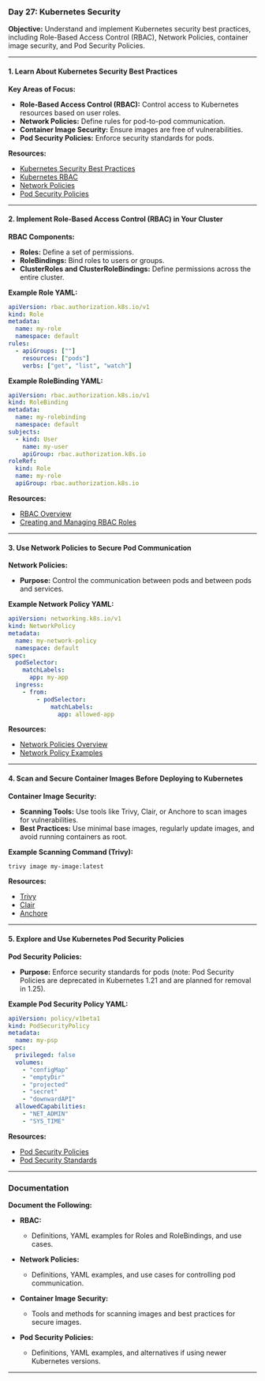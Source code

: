 ### Day 27: Kubernetes Security

**Objective:** Understand and implement Kubernetes security best practices, including Role-Based Access Control (RBAC), Network Policies, container image security, and Pod Security Policies.

---

#### **1. Learn About Kubernetes Security Best Practices**

**Key Areas of Focus:**

- **Role-Based Access Control (RBAC):** Control access to Kubernetes resources based on user roles.
- **Network Policies:** Define rules for pod-to-pod communication.
- **Container Image Security:** Ensure images are free of vulnerabilities.
- **Pod Security Policies:** Enforce security standards for pods.

**Resources:**

- [Kubernetes Security Best Practices](https://kubernetes.io/docs/concepts/security/overview/)
- [Kubernetes RBAC](https://kubernetes.io/docs/reference/access-authn-authz/rbac/)
- [Network Policies](https://kubernetes.io/docs/concepts/services-networking/network-policies/)
- [Pod Security Policies](https://kubernetes.io/docs/concepts/security/pod-security-policy/)

---

#### **2. Implement Role-Based Access Control (RBAC) in Your Cluster**

**RBAC Components:**

- **Roles:** Define a set of permissions.
- **RoleBindings:** Bind roles to users or groups.
- **ClusterRoles and ClusterRoleBindings:** Define permissions across the entire cluster.

**Example Role YAML:**

```yaml
apiVersion: rbac.authorization.k8s.io/v1
kind: Role
metadata:
  name: my-role
  namespace: default
rules:
  - apiGroups: [""]
    resources: ["pods"]
    verbs: ["get", "list", "watch"]
```

**Example RoleBinding YAML:**

```yaml
apiVersion: rbac.authorization.k8s.io/v1
kind: RoleBinding
metadata:
  name: my-rolebinding
  namespace: default
subjects:
  - kind: User
    name: my-user
    apiGroup: rbac.authorization.k8s.io
roleRef:
  kind: Role
  name: my-role
  apiGroup: rbac.authorization.k8s.io
```

**Resources:**

- [RBAC Overview](https://kubernetes.io/docs/reference/access-authn-authz/rbac/)
- [Creating and Managing RBAC Roles](https://kubernetes.io/docs/reference/access-authn-authz/rbac/#role-based-access-control)

---

#### **3. Use Network Policies to Secure Pod Communication**

**Network Policies:**

- **Purpose:** Control the communication between pods and between pods and services.

**Example Network Policy YAML:**

```yaml
apiVersion: networking.k8s.io/v1
kind: NetworkPolicy
metadata:
  name: my-network-policy
  namespace: default
spec:
  podSelector:
    matchLabels:
      app: my-app
  ingress:
    - from:
        - podSelector:
            matchLabels:
              app: allowed-app
```

**Resources:**

- [Network Policies Overview](https://kubernetes.io/docs/concepts/services-networking/network-policies/)
- [Network Policy Examples](https://kubernetes.io/docs/concepts/services-networking/network-policies/#examples)

---

#### **4. Scan and Secure Container Images Before Deploying to Kubernetes**

**Container Image Security:**

- **Scanning Tools:** Use tools like Trivy, Clair, or Anchore to scan images for vulnerabilities.
- **Best Practices:** Use minimal base images, regularly update images, and avoid running containers as root.

**Example Scanning Command (Trivy):**

```sh
trivy image my-image:latest
```

**Resources:**

- [Trivy](https://github.com/aquasecurity/trivy)
- [Clair](https://github.com/quay/clair)
- [Anchore](https://anchore.com/)

---

#### **5. Explore and Use Kubernetes Pod Security Policies**

**Pod Security Policies:**

- **Purpose:** Enforce security standards for pods (note: Pod Security Policies are deprecated in Kubernetes 1.21 and are planned for removal in 1.25).

**Example Pod Security Policy YAML:**

```yaml
apiVersion: policy/v1beta1
kind: PodSecurityPolicy
metadata:
  name: my-psp
spec:
  privileged: false
  volumes:
    - "configMap"
    - "emptyDir"
    - "projected"
    - "secret"
    - "downwardAPI"
  allowedCapabilities:
    - "NET_ADMIN"
    - "SYS_TIME"
```

**Resources:**

- [Pod Security Policies](https://kubernetes.io/docs/concepts/security/pod-security-policy/)
- [Pod Security Standards](https://kubernetes.io/docs/concepts/security/pod-security-standards/)

---

### **Documentation**

**Document the Following:**

- **RBAC:**

  - Definitions, YAML examples for Roles and RoleBindings, and use cases.

- **Network Policies:**

  - Definitions, YAML examples, and use cases for controlling pod communication.

- **Container Image Security:**

  - Tools and methods for scanning images and best practices for secure images.

- **Pod Security Policies:**
  - Definitions, YAML examples, and alternatives if using newer Kubernetes versions.

---
